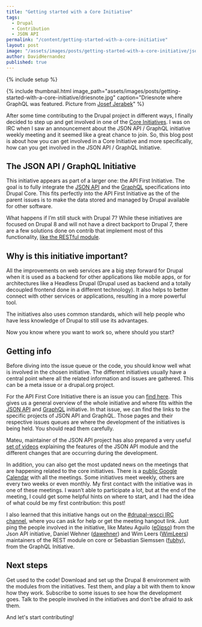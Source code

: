 ```yaml
---
title: "Getting started with a Core Initiative"
tags:
  - Drupal
  - Contribution
  - JSON API
permalink: "/content/getting-started-with-a-core-initiative"
layout: post
image: "/assets/images/posts/getting-started-with-a-core-initiative/json-api.png"
author: DavidHernandez
published: true
---
```


{% include setup %}

{% include thumbnail.html image_path="assets/images/posts/getting-started-with-a-core-initiative/driesnote.jpg" caption="Driesnote where GraphQL was featured. Picture from <a href='https://www.flickr.com/photos/pepej/21647813349/'>Josef Jerabek</a>" %}

After some time contributing to the Drupal project in different ways, I finally decided to step up and get involved in one of the [Core Initiatives](https://www.drupal.org/about/strategic-initiatives). I was on IRC when I saw an announcement about the JSON API / GraphQL initiative weekly meeting and it seemed like a great chance to join. So, this blog post is about how you can get involved in a Core Initiative and more specifically, how can you get involved in the JSON API / GraphQL Initiative.

<!-- more -->

## The JSON API / GraphQL Initiative

This initiative appears as part of a larger one: the API First Initiative. The goal is to fully integrate the [JSON API](http://jsonapi.org/) and the [GraphQL](http://graphql.org/) specifications into Drupal Core. This fits perfectly into the API First Initiative as the of the parent issues is to make the data stored and managed by Drupal available for other software.

What happens if I’m still stuck with Drupal 7? While these initiatives are focused on Drupal 8 and will not have a direct backport to Drupal 7, there are a few solutions done on contrib that implement most of this functionality, [like the RESTful module](https://www.drupal.org/project/restful).

## Why is this initiative important?

All the improvements on web services are a big step forward for Drupal when it is used as a backend for other applications like mobile apps, or for architectures like a Headless Drupal (Drupal used as backend and a totally decoupled frontend done in a different technology). It also helps to better connect with other services or applications, resulting in a more powerful tool.

The initiatives also uses common standards, which will help people who have less knowledge of Drupal to still use its advantages.

Now you know where you want to work so, where should you start?

## Getting info

Before diving into the issue queue or the code, you should know well what is involved in the chosen initiative. The different initiatives usually have a central point where all the related information and issues are gathered. This can be a meta issue or a drupal.org project.

For the API First Core Initiative there is an issue you can [find here](https://www.drupal.org/node/2757967). This gives us a general overview of the whole initiative and where fits within the [JSON API](https://www.drupal.org/project/jsonapi) and [GraphQL](https://www.drupal.org/project/graphql) initiative. In that issue, we can find the links to the specific projects of JSON API and GraphQL. Those pages and their respective issues queues are where the development of the initiatives is being held. You should read them carefully.

Mateu, maintainer of the JSON API project has also prepared a very useful [set of videos](https://www.youtube.com/playlist?list=PLZOQ_ZMpYrZsyO-3IstImK1okrpfAjuMZ) explaining the features of the JSON API module and the different changes that are occurring during the development.

In addition, you can also get the most updated news on the meetings that are happening related to the core initiatives. There is a [public Google Calendar](https://calendar.google.com/calendar/embed?src=happypunch.com_eq0e09s0kvcs7v5scdi8f8cm70%40group.calendar.google.com) with all the meetings. Some initiatives meet weekly, others are every two weeks or even monthly. My first contact with the initiative was in one of these meetings. I wasn’t able to participate a lot, but at the end of the meeting, I could get some helpful hints on where to start, and I had the idea of what could be my first contribution: this post!

I also learned that this initiative hangs out on the [#drupal-wscci IRC channel](https://webchat.freenode.net/?channels=drupal-wscci), where you can ask for help or get the meeting hangout link. Just ping the people involved in the initiative, like Mateu Aguilo ([e0ipso](https://www.drupal.org/u/e0ipso)) from the Json API initiative, Daniel Wehner ([dawehner](https://www.drupal.org/u/dawehner)) and Wim Leers ([WimLeers](https://www.drupal.org/u/wim-leers)) maintainers of the REST module on core or Sebastian Siemssen ([fubhy](https://www.drupal.org/u/fubhy)), from the GraphQL Initiative.

## Next steps

Get used to the code! Download and set up the Drupal 8 environment with the modules from the initiatives. Test them, and play a bit with them to know how they work. Subscribe to some issues to see how the development goes. Talk to the people involved in the initiatives and don’t be afraid to ask them.

And let's start contributing!
